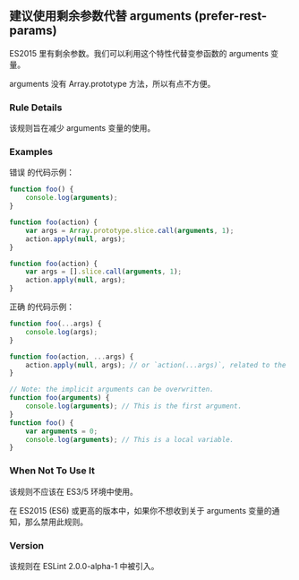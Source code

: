 ## 建议使用剩余参数代替 arguments (prefer-rest-params)

ES2015 里有剩余参数。我们可以利用这个特性代替变参函数的 arguments 变量。

arguments 没有 Array.prototype 方法，所以有点不方便。

### Rule Details
该规则旨在减少 arguments 变量的使用。

### Examples
错误 的代码示例：
```js
function foo() {
    console.log(arguments);
}

function foo(action) {
    var args = Array.prototype.slice.call(arguments, 1);
    action.apply(null, args);
}

function foo(action) {
    var args = [].slice.call(arguments, 1);
    action.apply(null, args);
}
```

正确 的代码示例：
```js
function foo(...args) {
    console.log(args);
}

function foo(action, ...args) {
    action.apply(null, args); // or `action(...args)`, related to the `prefer-spread` rule.
}

// Note: the implicit arguments can be overwritten.
function foo(arguments) {
    console.log(arguments); // This is the first argument.
}
function foo() {
    var arguments = 0;
    console.log(arguments); // This is a local variable.
}
```

### When Not To Use It
该规则不应该在 ES3/5 环境中使用。

在 ES2015 (ES6) 或更高的版本中，如果你不想收到关于 arguments 变量的通知，那么禁用此规则。

### Version
该规则在 ESLint 2.0.0-alpha-1 中被引入。

